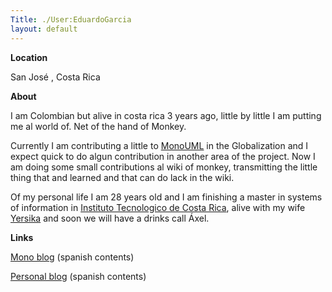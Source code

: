 ```yaml
---
Title: ./User:EduardoGarcia
layout: default
---
```


**Location**

San José , Costa Rica

**About**

I am Colombian but alive in costa rica 3 years ago, little by little I
am putting me al world of. Net of the hand of Monkey.

Currently I am contributing a little to
[MonoUML](http://www.monouml.org) in the Globalization and I expect
quick to do algun contribution in another area of the project. Now I am
doing some small contributions al wiki of monkey, transmitting the
little thing that and learned and that can do lack in the wiki.

Of my personal life I am 28 years old and I am finishing a master in
systems of information in [Instituto Tecnologico de Costa
Rica](http://www.itcr.ac.cr), alive with my wife
[Yersika](http://www.enzolutions.com/gallery/main.php/v/Yersika/) and
soon we will have a drinks call Áxel.

**Links**

[Mono blog](http://www.enzolutions.com/mono) (spanish contents)

[Personal blog](http://www.enzolutions.com/blog) (spanish contents)
